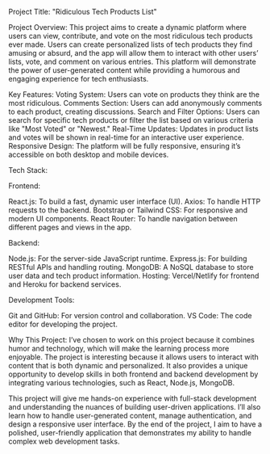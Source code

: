 Project Title: "Ridiculous Tech Products List"

Project Overview: This project aims to create a dynamic platform where users can view, contribute, and vote on the most ridiculous tech products ever made. Users can create personalized lists of tech products they find amusing or absurd, and the app will allow them to interact with other users’ lists, vote, and comment on various entries. This platform will demonstrate the power of user-generated content while providing a humorous and engaging experience for tech enthusiasts.

Key Features: Voting System: Users can vote on products they think are the most ridiculous. Comments Section: Users can add anonymously comments to each product, creating discussions. Search and Filter Options: Users can search for specific tech products or filter the list based on various criteria like "Most Voted" or "Newest." Real-Time Updates: Updates in product lists and votes will be shown in real-time for an interactive user experience. Responsive Design: The platform will be fully responsive, ensuring it’s accessible on both desktop and mobile devices.

Tech Stack:

Frontend:

React.js: To build a fast, dynamic user interface (UI). Axios: To handle HTTP requests to the backend. Bootstrap or Tailwind CSS: For responsive and modern UI components. React Router: To handle navigation between different pages and views in the app.

Backend:

Node.js: For the server-side JavaScript runtime. Express.js: For building RESTful APIs and handling routing. MongoDB: A NoSQL database to store user data and tech product information. Hosting: Vercel/Netlify for frontend and Heroku for backend services.

Development Tools:

Git and GitHub: For version control and collaboration. VS Code: The code editor for developing the project.

Why This Project: I’ve chosen to work on this project because it combines humor and technology, which will make the learning process more enjoyable. The project is interesting because it allows users to interact with content that is both dynamic and personalized. It also provides a unique opportunity to develop skills in both frontend and backend development by integrating various technologies, such as React, Node.js, MongoDB.

This project will give me hands-on experience with full-stack development and understanding the nuances of building user-driven applications. I’ll also learn how to handle user-generated content, manage authentication, and design a responsive user interface. By the end of the project, I aim to have a polished, user-friendly application that demonstrates my ability to handle complex web development tasks.

